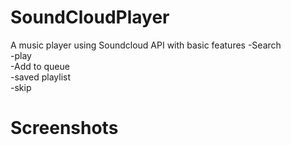 # SoundCloudPlayer
A music player using Soundcloud API with basic features
-Search  
-play  
-Add to queue  
-saved playlist  
-skip  
# Screenshots  
